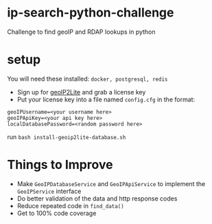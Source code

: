 # ip-search-python-challenge
Challenge to find geoIP and RDAP lookups in python

# setup
You will need these installed:
`docker, postgresql, redis`

 - Sign up for [geoIP2Lite](https://www.maxmind.com/en/geolite2/signup?lang=en) and grab a license key
 - Put your license key into a file named `config.cfg` in the format:

```
geoIPUsername=<your username here>
geoIPApiKey=<your api key here>
localDatabasePassword=<random password here>
```

run `bash install-geoip2lite-database.sh` 


# Things to Improve
 - Make `GeoIPDatabaseService` and `GeoIPApiService` to implement the `GeoIPService` interface
 - Do better validation of the data and http response codes
 - Reduce repeated code in `find_data()`
 - Get to 100% code coverage
